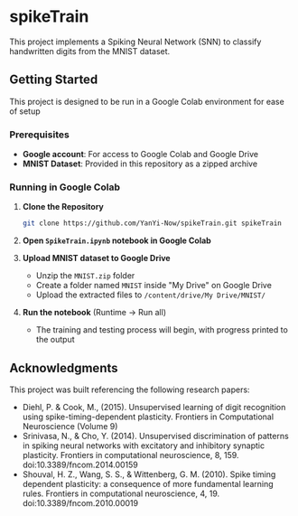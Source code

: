 # spikeTrain
This project implements a Spiking Neural Network (SNN) to classify handwritten digits from the MNIST dataset.

## Getting Started  

This project is designed to be run in a Google Colab environment for ease of setup

### Prerequisites
* **Google account**: For access to Google Colab and Google Drive
* **MNIST Dataset**: Provided in this repository as a zipped archive

### Running in Google Colab 

1.  **Clone the Repository**
    ```bash
    git clone https://github.com/YanYi-Now/spikeTrain.git spikeTrain
    ```
2.  **Open `SpikeTrain.ipynb` notebook in Google Colab**

3. **Upload MNIST dataset to Google Drive**

    * Unzip the `MNIST.zip` folder 
    * Create a folder named `MNIST` inside "My Drive" on Google Drive
    * Upload the extracted files to `/content/drive/My Drive/MNIST/`  

4. **Run the notebook** (Runtime -> Run all)
   
   * The training and testing process will begin, with progress printed to the output

## Acknowledgments
This project was built referencing the following research papers:  
* Diehl, P. & Cook, M., (2015). Unsupervised learning of digit recognition using spike-timing-dependent plasticity. Frontiers in Computational Neuroscience (Volume 9)  
* Srinivasa, N., & Cho, Y. (2014). Unsupervised discrimination of patterns in spiking neural networks with excitatory and inhibitory synaptic plasticity. Frontiers in computational neuroscience, 8, 159. doi:10.3389/fncom.2014.00159
* Shouval, H. Z., Wang, S. S., & Wittenberg, G. M. (2010). Spike timing dependent plasticity: a consequence of more fundamental learning rules. Frontiers in computational neuroscience, 4, 19. doi:10.3389/fncom.2010.00019
    
